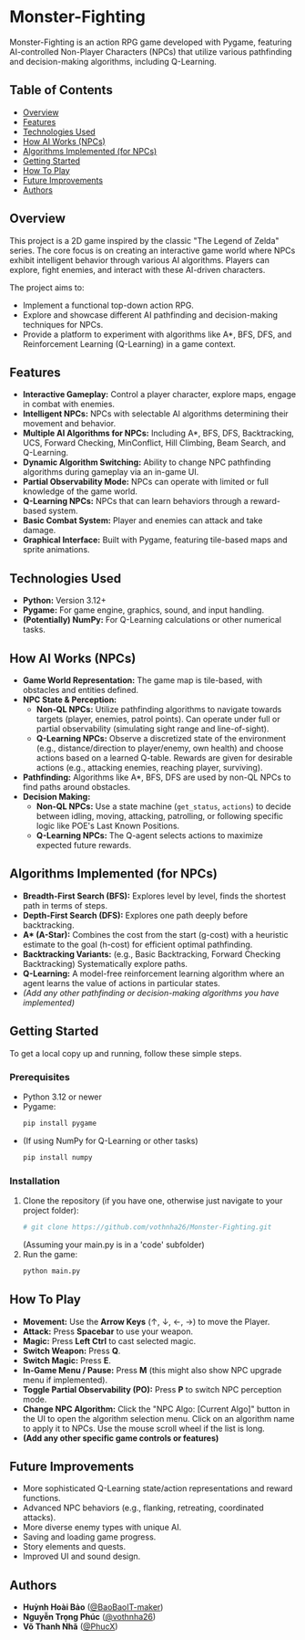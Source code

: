 # Monster-Fighting

Monster-Fighting is an action RPG game developed with Pygame, featuring AI-controlled Non-Player Characters (NPCs) that utilize various pathfinding and decision-making algorithms, including Q-Learning.

## Table of Contents

* [Overview](#overview)
* [Features](#features)
* [Technologies Used](#technologies-used)
* [How AI Works (NPCs)](#how-ai-works-npcs)
* [Algorithms Implemented (for NPCs)](#algorithms-implemented-for-npcs)
* [Getting Started](#getting-started)
* [How To Play](#how-to-play)
* [Future Improvements](#future-improvements)
* [Authors](#authors)

## Overview

This project is a 2D game inspired by the classic "The Legend of Zelda" series. The core focus is on creating an interactive game world where NPCs exhibit intelligent behavior through various AI algorithms. Players can explore, fight enemies, and interact with these AI-driven characters.

The project aims to:
* Implement a functional top-down action RPG.
* Explore and showcase different AI pathfinding and decision-making techniques for NPCs.
* Provide a platform to experiment with algorithms like A*, BFS, DFS, and Reinforcement Learning (Q-Learning) in a game context.

## Features

* **Interactive Gameplay:** Control a player character, explore maps, engage in combat with enemies.
* **Intelligent NPCs:** NPCs with selectable AI algorithms determining their movement and behavior.
* **Multiple AI Algorithms for NPCs:** Including A*, BFS, DFS, Backtracking, UCS, Forward Checking, MinConflict, Hill Climbing, Beam Search, and Q-Learning.
* **Dynamic Algorithm Switching:** Ability to change NPC pathfinding algorithms during gameplay via an in-game UI.
* **Partial Observability Mode:** NPCs can operate with limited or full knowledge of the game world.
* **Q-Learning NPCs:** NPCs that can learn behaviors through a reward-based system.
* **Basic Combat System:** Player and enemies can attack and take damage.
* **Graphical Interface:** Built with Pygame, featuring tile-based maps and sprite animations.

## Technologies Used

* **Python:** Version 3.12+
* **Pygame:** For game engine, graphics, sound, and input handling.
* **(Potentially) NumPy:** For Q-Learning calculations or other numerical tasks.

## How AI Works (NPCs)

* **Game World Representation:** The game map is tile-based, with obstacles and entities defined.
* **NPC State & Perception:**
    * **Non-QL NPCs:** Utilize pathfinding algorithms to navigate towards targets (player, enemies, patrol points). Can operate under full or partial observability (simulating sight range and line-of-sight).
    * **Q-Learning NPCs:** Observe a discretized state of the environment (e.g., distance/direction to player/enemy, own health) and choose actions based on a learned Q-table. Rewards are given for desirable actions (e.g., attacking enemies, reaching player, surviving).
* **Pathfinding:** Algorithms like A*, BFS, DFS are used by non-QL NPCs to find paths around obstacles.
* **Decision Making:**
    * **Non-QL NPCs:** Use a state machine (`get_status`, `actions`) to decide between idling, moving, attacking, patrolling, or following specific logic like POE's Last Known Positions.
    * **Q-Learning NPCs:** The Q-agent selects actions to maximize expected future rewards.

## Algorithms Implemented (for NPCs)

* **Breadth-First Search (BFS):** Explores level by level, finds the shortest path in terms of steps.
* **Depth-First Search (DFS):** Explores one path deeply before backtracking.
* **A\* (A-Star):** Combines the cost from the start (g-cost) with a heuristic estimate to the goal (h-cost) for efficient optimal pathfinding.
* **Backtracking Variants:** (e.g., Basic Backtracking, Forward Checking Backtracking) Systematically explore paths.
* **Q-Learning:** A model-free reinforcement learning algorithm where an agent learns the value of actions in particular states.
* *(Add any other pathfinding or decision-making algorithms you have implemented)*

## Getting Started

To get a local copy up and running, follow these simple steps.

### Prerequisites

* Python 3.12 or newer
* Pygame:
    ```sh
    pip install pygame
    ```
* (If using NumPy for Q-Learning or other tasks)
    ```sh
    pip install numpy
    ```

### Installation

1.  Clone the repository (if you have one, otherwise just navigate to your project folder):
    ```sh
    # git clone https://github.com/vothnha26/Monster-Fighting.git
    ```
    (Assuming your main.py is in a 'code' subfolder)
2.  Run the game:
    ```sh
    python main.py
    ```

## How To Play

* **Movement:** Use the **Arrow Keys** (↑, ↓, ←, →) to move the Player.
* **Attack:** Press **Spacebar** to use your weapon.
* **Magic:** Press **Left Ctrl** to cast selected magic.
* **Switch Weapon:** Press **Q**.
* **Switch Magic:** Press **E**.
* **In-Game Menu / Pause:** Press **M** (this might also show NPC upgrade menu if implemented).
* **Toggle Partial Observability (PO):** Press **P** to switch NPC perception mode.
* **Change NPC Algorithm:** Click the "NPC Algo: [Current Algo]" button in the UI to open the algorithm selection menu. Click on an algorithm name to apply it to NPCs. Use the mouse scroll wheel if the list is long.
* **(Add any other specific game controls or features)**

## Future Improvements

* More sophisticated Q-Learning state/action representations and reward functions.
* Advanced NPC behaviors (e.g., flanking, retreating, coordinated attacks).
* More diverse enemy types with unique AI.
* Saving and loading game progress.
* Story elements and quests.
* Improved UI and sound design.

## Authors

* **Huỳnh Hoài Bảo** ([@BaoBaoIT-maker](https://github.com/BaoBaoIT-maker))
* **Nguyễn Trọng Phúc** ([@vothnha26](https://github.com/vothnha26))
* **Võ Thanh Nhã** ([@PhucX](https://github.com/PhucX))

